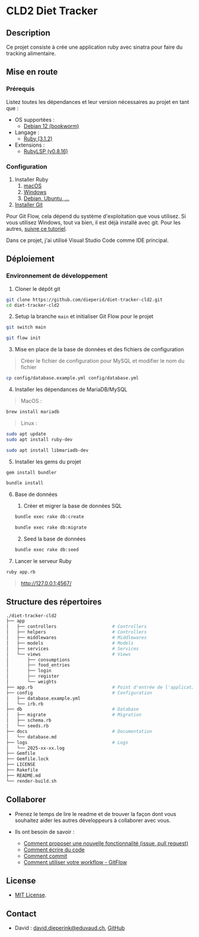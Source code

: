 # CLD2 Diet Tracker

## Description

Ce projet consiste à crée une application ruby avec sinatra pour faire du tracking alimentaire.

## Mise en route

### Prérequis

Listez toutes les dépendances et leur version nécessaires au projet en tant que :

- OS supportées :
  - [Debian 12 (bookworm)](https://www.debian.org/distrib/)
- Langage :
  - [Ruby (3.1.2)](https://www.ruby-lang.org/en/documentation/installation/)
- Extensions :
  - [RubyLSP (v0.8.16)](https://shopify.github.io/ruby-lsp/#with-vs-code)

### Configuration

1. Installer Ruby
   1. [macOS](https://www.ruby-lang.org/en/documentation/installation/#homebrew)
   2. [Windows](https://www.ruby-lang.org/en/documentation/installation/#winget)
   3. [Debian, Ubuntu, ...](https://www.ruby-lang.org/en/documentation/installation/#apt)
2. [Installer Git](https://git-scm.com/book/en/v2/Getting-Started-Installing-Git)

Pour Git Flow, cela dépend du système d'exploitation que vous utilisez. Si vous utilisez Windows, tout va bien, il est déjà installé avec git. Pour les autres, [suivre ce tutoriel](https://skoch.github.io/Git-Workflow/).

Dans ce projet, j'ai utilisé Visual Studio Code comme IDE principal.

## Déploiement

### Environnement de développement

1. Cloner le dépôt git

```bash
git clone https://github.com/dieperid/diet-tracker-cld2.git
cd diet-tracker-cld2
```

2. Setup la branche `main` et initialiser Git Flow pour le projet

```bash
git switch main

git flow init
```

3. Mise en place de la base de données et des fichiers de configuration

> Créer le fichier de configuration pour MySQL et modifier le nom du fichier

```bash
cp config/database.example.yml config/database.yml

```

4. Installer les dépendances de MariaDB/MySQL

> MacOS :

```bash
brew install mariadb
```

> Linux :

```bash
sudo apt update
sudo apt install ruby-dev

sudo apt install libmariadb-dev
```

5. Installer les gems du projet

```bash
gem install bundler

bundle install
```

6. Base de données

   1. Créer et migrer la base de données SQL

   ```bash
   bundle exec rake db:create

   bundle exec rake db:migrate
   ```

   2. Seed la base de données

   ```bash
   bundle exec rake db:seed
   ```

7. Lancer le serveur Ruby

```bash
ruby app.rb
```

> http://127.0.0.1:4567/

## Structure des répertoires

```bash
./diet-tracker-cld2
├── app
│   ├── controllers                     # Controllers
│   ├── helpers                         # Controllers
│   ├── middlewares                     # Middlewares
│   ├── models                          # Models
│   ├── services                        # Services
│   └── views                           # Views
│       ├── consumptions
│       ├── food_entries
│       ├── login
│       ├── register
│       └── weights
├── app.rb                              # Point d'entrée de l'application
├── config                              # Configuration
│   ├── database.example.yml
│   └── irb.rb
├── db                                  # Database
│   ├── migrate                         # Migration
│   ├── schema.rb
│   └── seeds.rb
├── docs                                # Documentation
│   └── database.md
├── logs                                # Logs
│   └── 2025-xx-xx.log
├── Gemfile
├── Gemfile.lock
├── LICENSE
├── Rakefile
├── README.md
└── render-build.sh
```

## Collaborer

- Prenez le temps de lire le readme et de trouver la façon dont vous souhaitez aider les autres développeurs à collaborer avec vous.

- Ils ont besoin de savoir :
  - [Comment proposer une nouvelle fonctionnalité (issue, pull request)](https://github.com/dieperid/diet-tracker-cld2/issues)
  - [Comment écrire du code](https://github.com/rubocop/ruby-style-guide)
  - [Comment commit](https://www.conventionalcommits.org/en/v1.0.0/)
  - [Comment utiliser votre workflow - GitFlow](https://nvie.com/posts/a-successful-git-branching-model/)

## License

- [MIT License](LICENSE).

## Contact

- David : <david.dieperink@eduvaud.ch>, [GitHub](https://github.com/dieperid)

